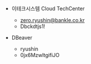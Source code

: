 - 이테크시스템 Cloud TechCenter
	- zero.ryushin@bankle.co.kr
	- Dbckdtjs1!

- DBeaver
	- ryushin
	- 0jx6MzwltgifiJO